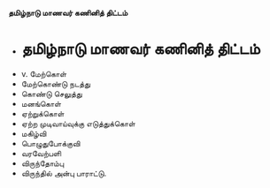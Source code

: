 **தமிழ்நாடு மாணவர் கணினித் திட்டம்**
- # தமிழ்நாடு மாணவர் கணினித் திட்டம்
- v. மேற்கொள்
- மேற்கொண்டு நடத்து
- கொண்டு செலுத்து
- மனங்கொள்
- ஏற்றுக்கொள்
- ஏற்ற முடிவாய்வுக்கு எடுத்துக்கொள்
- மகிழ்வி
- பொழுதுபோக்குவி
- வரவேற்பளி
- விருந்தோம்பு
- விருந்தில் அன்பு பாராட்டு.

